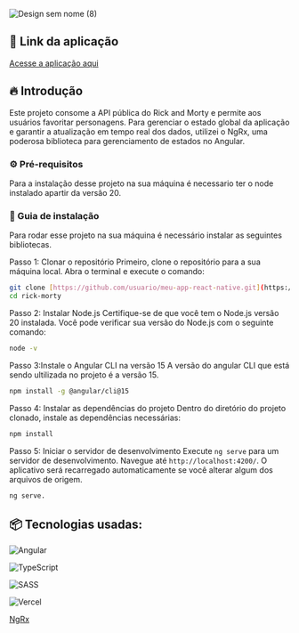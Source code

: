 
![Design sem nome (8)](https://github.com/user-attachments/assets/dcf573d6-6dd2-4767-b9ff-f5b1567c0936)

## 🔗 Link da aplicação

[Acesse a aplicação aqui](https://rick-morty-psi-plum.vercel.app/)

## 🔥 Introdução

Este projeto consome a API pública do Rick and Morty e permite aos usuários favoritar personagens. Para gerenciar o estado global da aplicação e garantir a atualização em tempo real dos dados, utilizei o NgRx, uma poderosa biblioteca para gerenciamento de estados no Angular. 

### ⚙️ Pré-requisitos
Para a instalação desse projeto na sua máquina é necessario ter o node instalado apartir da versão 20. 

### 🔨 Guia de instalação
Para rodar esse projeto na sua máquina é necessário instalar as seguintes bibliotecas.

Passo 1: Clonar o repositório
Primeiro, clone o repositório para a sua máquina local. Abra o terminal e execute o comando:
```bash
git clone [https://github.com/usuario/meu-app-react-native.git](https://github.com/guilhermeverissimo14/rick-morty.git)
cd rick-morty
```
Passo 2: Instalar Node.js
Certifique-se de que você tem o Node.js versão 20 instalada. Você pode verificar sua versão do Node.js com o seguinte comando:
```bash
node -v
```

Passo 3:Instale o Angular CLI na versão 15
A versão do angular CLI que está sendo ultilizada no projeto é a versão 15.
```bash
npm install -g @angular/cli@15
```

Passo 4: Instalar as dependências do projeto
Dentro do diretório do projeto clonado, instale as dependências necessárias:
```bash
npm install
```

Passo 5: Iniciar o servidor de desenvolvimento
Execute `ng serve` para um servidor de desenvolvimento. Navegue até `http://localhost:4200/`. O aplicativo será recarregado automaticamente se você alterar algum dos arquivos de origem.
```bash
ng serve.
```
## 📦 Tecnologias usadas:

![Angular](https://img.shields.io/badge/angular-%23DD0031.svg?style=for-the-badge&logo=angular&logoColor=white)

![TypeScript](https://img.shields.io/badge/typescript-%23007ACC.svg?style=for-the-badge&logo=typescript&logoColor=white)

![SASS](https://img.shields.io/badge/SASS-hotpink.svg?style=for-the-badge&logo=SASS&logoColor=white)

![Vercel](https://img.shields.io/badge/vercel-%23000000.svg?style=for-the-badge&logo=vercel&logoColor=white)

[NgRx](https://ngrx.io/guide/store)


